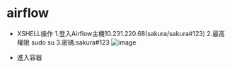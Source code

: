 # airflow
- XSHELL操作
  1.登入Airflow主機10.231.220.68(sakura/sakura#123)
  2.最高權限 sudo su
  3.密碼:sakura#123
![image](https://github.com/user-attachments/assets/f6b509a7-6603-4c63-9650-1bb43c22e43d)

- 進入容器
  >
